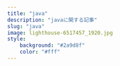 ```yaml
---
title: "java"
description: "javaに関する記事"
slug: "java"
image: lighthouse-6517457_1920.jpg
style:
    background: "#2a9d8f"
    color: "#fff"
---
```

